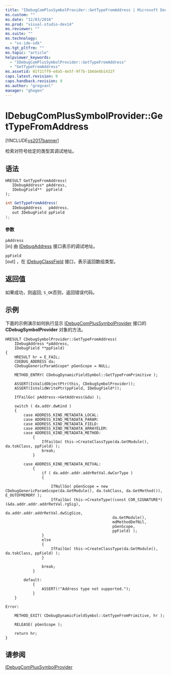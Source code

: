 ```yaml
---
title: "IDebugComPlusSymbolProvider::GetTypeFromAddress | Microsoft Docs"
ms.custom: ""
ms.date: "12/03/2016"
ms.prod: "visual-studio-dev14"
ms.reviewer: ""
ms.suite: ""
ms.technology: 
  - "vs-ide-sdk"
ms.tgt_pltfrm: ""
ms.topic: "article"
helpviewer_keywords: 
  - "IDebugComPlusSymbolProvider::GetTypeFromAddress"
  - "GetTypeFromAddress"
ms.assetid: 01f21ff9-e8a5-4e5f-9f7b-1b6de8b1432f
caps.latest.revision: 9
caps.handback.revision: 9
ms.author: "gregvanl"
manager: "ghogen"
---
```

# IDebugComPlusSymbolProvider::GetTypeFromAddress
[!INCLUDE[vs2017banner](../../../code-quality/includes/vs2017banner.md)]

检索对符号给定的类型其调试地址。  
  
## 语法  
  
```cpp#  
HRESULT GetTypeFromAddress(  
   IDebugAddress* pAddress,  
   IDebugField**  ppField  
);  
```  
  
```c#  
int GetTypeFromAddress(  
   IDebugAddress   pAddress,  
   out IDebugField ppField  
);  
```  
  
#### 参数  
 `pAddress`  
 \[in\] 由 [IDebugAddress](../../../extensibility/debugger/reference/idebugaddress.md) 接口表示的调试地址。  
  
 `ppField`  
 \[out\] ，在 [IDebugClassField](../../../extensibility/debugger/reference/idebugclassfield.md) 接口，表示返回数组类型。  
  
## 返回值  
 如果成功，则返回; `S_OK`否则，返回错误代码。  
  
## 示例  
 下面的示例演示如何执行显示 [IDebugComPlusSymbolProvider](../../../extensibility/debugger/reference/idebugcomplussymbolprovider.md) 接口的 **CDebugSymbolProvider** 对象的方法。  
  
```cpp#  
HRESULT CDebugSymbolProvider::GetTypeFromAddress(  
    IDebugAddress *pAddress,  
    IDebugField **ppField)  
{  
    HRESULT hr = E_FAIL;  
    CDEBUG_ADDRESS da;  
    CDebugGenericParamScope* pGenScope = NULL;  
  
    METHOD_ENTRY( CDebugDynamicFieldSymbol::GetTypeFromPrimitive );  
  
    ASSERT(IsValidObjectPtr(this, CDebugSymbolProvider));  
    ASSERT(IsValidWritePtr(ppField, IDebugField*));  
  
    IfFailGo( pAddress->GetAddress(&da) );  
  
    switch ( da.addr.dwKind )  
    {  
        case ADDRESS_KIND_METADATA_LOCAL:  
        case ADDRESS_KIND_METADATA_PARAM:  
        case ADDRESS_KIND_METADATA_FIELD:  
        case ADDRESS_KIND_METADATA_ARRAYELEM:  
        case ADDRESS_KIND_METADATA_METHOD:  
            {  
                IfFailGo( this->CreateClassType(da.GetModule(), da.tokClass, ppField) );  
                break;  
            }  
  
        case ADDRESS_KIND_METADATA_RETVAL:  
            {  
                if ( da.addr.addr.addrRetVal.dwCorType )  
                {  
  
                    IfNullGo( pGenScope = new CDebugGenericParamScope(da.GetModule(), da.tokClass, da.GetMethod()), E_OUTOFMEMORY );  
                    IfFailGo( this->CreateType((const COR_SIGNATURE*)(&da.addr.addr.addrRetVal.rgSig),  
                                               da.addr.addr.addrRetVal.dwSigSize,  
                                               da.GetModule(),  
                                               mdMethodDefNil,  
                                               pGenScope,  
                                               ppField) );  
                }  
                else  
                {  
                    IfFailGo( this->CreateClassType(da.GetModule(), da.tokClass, ppField) );  
                }  
  
                break;  
            }  
  
        default:  
            {  
                ASSERT(!"Address type not supported.");  
            }  
    }  
  
Error:  
  
    METHOD_EXIT( CDebugDynamicFieldSymbol::GetTypeFromPrimitive, hr );  
  
    RELEASE( pGenScope );  
  
    return hr;  
}  
```  
  
## 请参阅  
 [IDebugComPlusSymbolProvider](../../../extensibility/debugger/reference/idebugcomplussymbolprovider.md)